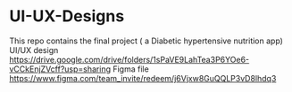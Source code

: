 # UI-UX-Designs
This repo contains the final project ( a Diabetic hypertensive nutrition app) UI/UX design
https://drive.google.com/drive/folders/1sPaVE9LahTea3P6YOe6-vCCkEnjZVcff?usp=sharing
Figma file
https://www.figma.com/team_invite/redeem/j6Vjxw8GuQQLP3vD8lhdq3
